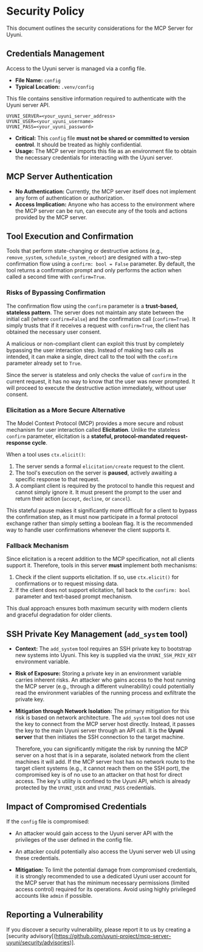 # Security Policy

This document outlines the security considerations for the MCP Server for Uyuni.

## Credentials Management

Access to the Uyuni server is managed via a config file.

*   **File Name:** `config`
*   **Typical Location:** `.venv/config`

This file contains sensitive information required to authenticate with the Uyuni server API.

```
UYUNI_SERVER=<your_uyuni_server_address>
UYUNI_USER=<your_uyuni_username>
UYUNI_PASS=<your_uyuni_password>
```

*   **Critical:** This `config` file **must not be shared or committed to version control**. It should be treated as highly confidential.
*   **Usage:** The MCP server imports this file as an environment file to obtain the necessary credentials for interacting with the Uyuni server.

## MCP Server Authentication

*   **No Authentication:** Currently, the MCP server itself does not implement any form of authentication or authorization.
*   **Access Implication:** Anyone who has access to the environment where the MCP server can be run, can execute any of the tools and actions provided by the MCP server.

## Tool Execution and Confirmation

Tools that perform state-changing or destructive actions (e.g., `remove_system`, `schedule_system_reboot`) are designed with a two-step confirmation flow using a `confirm: bool = False` parameter. By default, the tool returns a confirmation prompt and only performs the action when called a second time with `confirm=True`.

### Risks of Bypassing Confirmation

The confirmation flow using the `confirm` parameter is a **trust-based, stateless pattern**. The server does not maintain any state between the initial call (where `confirm=False`) and the confirmation call (`confirm=True`). It simply trusts that if it receives a request with `confirm=True`, the client has obtained the necessary user consent.

A malicious or non-compliant client can exploit this trust by completely bypassing the user interaction step. Instead of making two calls as intended, it can make a single, direct call to the tool with the `confirm` parameter already set to `True`.

Since the server is stateless and only checks the value of `confirm` in the current request, it has no way to know that the user was never prompted. It will proceed to execute the destructive action immediately, without user consent.

### Elicitation as a More Secure Alternative

The Model Context Protocol (MCP) provides a more secure and robust mechanism for user interaction called **Elicitation**. Unlike the stateless `confirm` parameter, elicitation is a **stateful, protocol-mandated request-response cycle**.

When a tool uses `ctx.elicit()`:
1.  The server sends a formal `elicitation/create` request to the client.
2.  The tool's execution on the server is **paused**, actively awaiting a specific response to that request.
3.  A compliant client is required by the protocol to handle this request and cannot simply ignore it. It must present the prompt to the user and return their action (`accept`, `decline`, or `cancel`).

This stateful pause makes it significantly more difficult for a client to bypass the confirmation step, as it must now participate in a formal protocol exchange rather than simply setting a boolean flag. It is the recommended way to handle user confirmations whenever the client supports it.

### Fallback Mechanism

Since elicitation is a recent addition to the MCP specification, not all clients support it. Therefore, tools in this server **must** implement both mechanisms:
1.  Check if the client supports elicitation. If so, use `ctx.elicit()` for confirmations or to request missing data.
2.  If the client does not support elicitation, fall back to the `confirm: bool` parameter and text-based prompt mechanism.

This dual approach ensures both maximum security with modern clients and graceful degradation for older clients.

## SSH Private Key Management (`add_system` tool)

*   **Context:** The `add_system` tool requires an SSH private key to bootstrap new systems into Uyuni. This key is supplied via the `UYUNI_SSH_PRIV_KEY` environment variable.

*   **Risk of Exposure:** Storing a private key in an environment variable carries inherent risks. An attacker who gains access to the host running the MCP server (e.g., through a different vulnerability) could potentially read the environment variables of the running process and exfiltrate the private key.

*   **Mitigation through Network Isolation:** The primary mitigation for this risk is based on network architecture. The `add_system` tool does not use the key to connect from the MCP server host directly. Instead, it passes the key to the main Uyuni server through an API call. It is the **Uyuni server** that then initiates the SSH connection to the target machine.

    Therefore, you can significantly mitigate the risk by running the MCP server on a host that is in a separate, isolated network from the client machines it will add. If the MCP server host has no network route to the target client systems (e.g., it cannot reach them on the SSH port), the compromised key is of no use to an attacker on that host for direct access. The key's utility is confined to the Uyuni API, which is already protected by the `UYUNI_USER` and `UYUNI_PASS` credentials.

## Impact of Compromised Credentials

If the `config` file is compromised:

*   An attacker would gain access to the Uyuni server API with the privileges of the user defined in the config file.
*   An attacker could potentially also access the Uyuni server web UI using these credentials.

*   **Mitigation:** To limit the potential damage from compromised credentials, it is strongly recommended to use a dedicated Uyuni user account for the MCP server that has the minimum necessary permissions (limited access control) required for its operations. Avoid using highly privileged accounts like `admin` if possible.

## Reporting a Vulnerability

If you discover a security vulnerability, please report it to us by creating a [security advisory[(https://github.com/uyuni-project/mcp-server-uyuni/security/advisories)].
